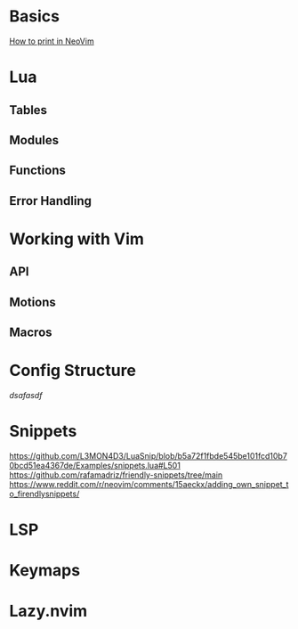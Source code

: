 # Basics

[How to print in NeoVim](https://neovim.discourse.group/t/how-to-print-a-string-with-many-lines-and-view-it-again-with-messages/2825)

# Lua

## Tables

## Modules

## Functions

## Error Handling

# Working with Vim

## API

## Motions

## Macros

# Config Structure

*dsafasdf*

# Snippets

<https://github.com/L3MON4D3/LuaSnip/blob/b5a72f1fbde545be101fcd10b70bcd51ea4367de/Examples/snippets.lua#L501>
<https://github.com/rafamadriz/friendly-snippets/tree/main>
<https://www.reddit.com/r/neovim/comments/15aeckx/adding_own_snippet_to_firendlysnippets/>

# LSP

# Keymaps

# Lazy.nvim
